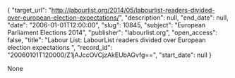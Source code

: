 {
  "target_url": "http://labourlist.org/2014/05/labourlist-readers-divided-over-european-election-expectations/", 
  "description": null, 
  "end_date": null, 
  "date": "2006-01-01T12:00:00", 
  "slug": 10845, 
  "subject": "European Parliament Elections 2014", 
  "publisher": "labourlist.org", 
  "open_access": false, 
  "title": "Labour List: LabourList readers divided over European election expectations ", 
  "record_id": "20060101T120000/Z1jAJccOVCjzAkEUbAGvfg==", 
  "start_date": null
}

None